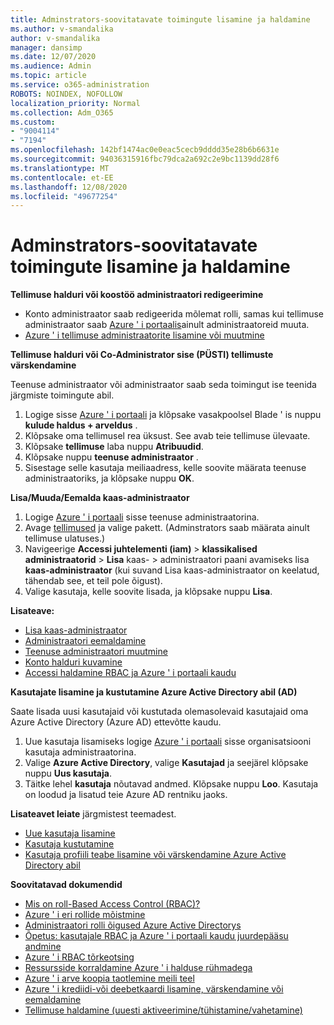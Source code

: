 ```yaml
---
title: Adminstrators-soovitatavate toimingute lisamine ja haldamine
ms.author: v-smandalika
author: v-smandalika
manager: dansimp
ms.date: 12/07/2020
ms.audience: Admin
ms.topic: article
ms.service: o365-administration
ROBOTS: NOINDEX, NOFOLLOW
localization_priority: Normal
ms.collection: Adm_O365
ms.custom:
- "9004114"
- "7194"
ms.openlocfilehash: 142bf1474ac0e0eac5cecb9dddd35e28b6b6631e
ms.sourcegitcommit: 94036315916fbc79dca2a692c2e9bc1139dd28f6
ms.translationtype: MT
ms.contentlocale: et-EE
ms.lasthandoff: 12/08/2020
ms.locfileid: "49677254"
---
```

# <a name="how-to-add-and-manage-adminstrators---recommended-steps"></a>Adminstrators-soovitatavate toimingute lisamine ja haldamine

**Tellimuse halduri või koostöö administraatori redigeerimine**

- Konto administraator saab redigeerida mõlemat rolli, samas kui tellimuse administraator saab [Azure ' i portaalis](https://ms.portal.azure.com/#home)ainult administraatoreid muuta.
- [Azure ' i tellimuse administraatorite lisamine või muutmine](https://docs.microsoft.com/azure/cost-management-billing/manage/add-change-subscription-administrator)

**Tellimuse halduri või Co-Administrator sise (PÜSTI) tellimuste värskendamine**

Teenuse administraator või administraator saab seda toimingut ise teenida järgmiste toimingute abil.

1. Logige sisse [Azure ' i portaali](https://ms.portal.azure.com/#home) ja klõpsake vasakpoolsel Blade ' is nuppu **kulude haldus + arveldus** .
2. Klõpsake oma tellimusel rea üksust. See avab teie tellimuse ülevaate.
3. Klõpsake **tellimuse** laba nuppu **Atribuudid**. 
4. Klõpsake nuppu **teenuse administraator** .
5. Sisestage selle kasutaja meiliaadress, kelle soovite määrata teenuse administraatoriks, ja klõpsake nuppu **OK**.

**Lisa/Muuda/Eemalda kaas-administraator**

1. Logige [Azure ' i portaali](https://ms.portal.azure.com/#home) sisse teenuse administraatorina.
2. Avage [tellimused](https://ms.portal.azure.com/#blade/Microsoft_Azure_Billing/SubscriptionsBlade) ja valige pakett. (Adminstrators saab määrata ainult tellimuse ulatuses.)
3. Navigeerige **Accessi juhtelementi (iam)**  >  **klassikalised administraatorid**  >  **Lisa** kaas-  >  administraatori paani avamiseks lisa  **kaas-administraator** (kui suvand Lisa kaas-administraator on keelatud, tähendab see, et teil pole õigust).
4. Valige kasutaja, kelle soovite lisada, ja klõpsake nuppu **Lisa**.

**Lisateave:**
- [Lisa kaas-administraator](https://docs.microsoft.com/azure/role-based-access-control/classic-administrators)
- [Administraatori eemaldamine](https://docs.microsoft.com/azure/role-based-access-control/classic-administrators)
- [Teenuse administraatori muutmine](https://docs.microsoft.com/azure/role-based-access-control/classic-administrators)
- [Konto halduri kuvamine](https://docs.microsoft.com/azure/role-based-access-control/classic-administrators)
- [Accessi haldamine RBAC ja Azure ' i portaali kaudu](https://docs.microsoft.com/azure/role-based-access-control/role-assignments-portal)

**Kasutajate lisamine ja kustutamine Azure Active Directory abil (AD)**

Saate lisada uusi kasutajaid või kustutada olemasolevaid kasutajaid oma Azure Active Directory (Azure AD) ettevõtte kaudu.

1. Uue kasutaja lisamiseks logige [Azure ' i portaali](https://ms.portal.azure.com/#home) sisse organisatsiooni kasutaja administraatorina.
2. Valige **Azure Active Directory**, valige **Kasutajad** ja seejärel klõpsake nuppu **Uus kasutaja**.
3. Täitke lehel **kasutaja** nõutavad andmed. Klõpsake nuppu **Loo**. Kasutaja on loodud ja lisatud teie Azure AD rentniku jaoks.

**Lisateavet leiate** järgmistest teemadest.

- [Uue kasutaja lisamine](https://docs.microsoft.com/azure/active-directory/fundamentals/add-users-azure-active-directory)
- [Kasutaja kustutamine](https://docs.microsoft.com/azure/active-directory/fundamentals/add-users-azure-active-directory)
- [Kasutaja profiili teabe lisamine või värskendamine Azure Active Directory abil](https://docs.microsoft.com/azure/active-directory/fundamentals/active-directory-users-profile-azure-portal)

**Soovitatavad dokumendid**

- [Mis on roll-Based Access Control (RBAC)?](https://docs.microsoft.com/azure/role-based-access-control/overview)
- [Azure ' i eri rollide mõistmine](https://docs.microsoft.com/azure/role-based-access-control/rbac-and-directory-admin-roles)
- [Administraatori rolli õigused Azure Active Directorys](https://docs.microsoft.com/azure/active-directory/roles/permissions-reference)
- [Õpetus: kasutajale RBAC ja Azure ' i portaali kaudu juurdepääsu andmine](https://docs.microsoft.com/azure/role-based-access-control/quickstart-assign-role-user-portal)
- [Azure ' i RBAC tõrkeotsing](https://docs.microsoft.com/azure/role-based-access-control/troubleshooting)
- [Ressursside korraldamine Azure ' i halduse rühmadega](https://docs.microsoft.com/azure/governance/management-groups/overview)
- [Azure ' i arve koopia taotlemine meili teel](https://azure.microsoft.com/en-us/blog/azure-email-invoices/)
- [Azure ' i krediidi-või deebetkaardi lisamine, värskendamine või eemaldamine](https://docs.microsoft.com/azure/cost-management-billing/manage/change-credit-card)
- [Tellimuse haldamine (uuesti aktiveerimine/tühistamine/vahetamine)](https://docs.microsoft.com/azure/cost-management-billing/manage/subscription-disabled)



